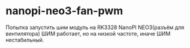 # nanopi-neo3-fan-pwm
Попытка запустить шим модуль на RK3328 NanoPI NEO3(разъём для вентилятора)
ШИМ работает, но на низкой частоте, иначе ШИМ нестабильный.
